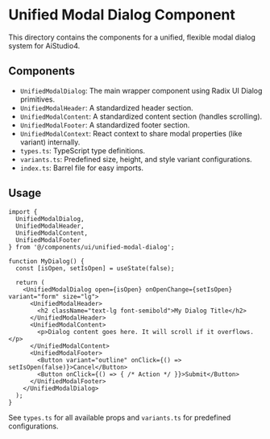 ﻿# Unified Modal Dialog Component

This directory contains the components for a unified, flexible modal dialog system for AiStudio4.

## Components

-   `UnifiedModalDialog`: The main wrapper component using Radix UI Dialog primitives.
-   `UnifiedModalHeader`: A standardized header section.
-   `UnifiedModalContent`: A standardized content section (handles scrolling).
-   `UnifiedModalFooter`: A standardized footer section.
-   `UnifiedModalContext`: React context to share modal properties (like variant) internally.
-   `types.ts`: TypeScript type definitions.
-   `variants.ts`: Predefined size, height, and style variant configurations.
-   `index.ts`: Barrel file for easy imports.

## Usage

```tsx
import {
  UnifiedModalDialog,
  UnifiedModalHeader,
  UnifiedModalContent,
  UnifiedModalFooter
} from '@/components/ui/unified-modal-dialog';

function MyDialog() {
  const [isOpen, setIsOpen] = useState(false);

  return (
    <UnifiedModalDialog open={isOpen} onOpenChange={setIsOpen} variant="form" size="lg">
      <UnifiedModalHeader>
        <h2 className="text-lg font-semibold">My Dialog Title</h2>
      </UnifiedModalHeader>
      <UnifiedModalContent>
        <p>Dialog content goes here. It will scroll if it overflows.</p>
      </UnifiedModalContent>
      <UnifiedModalFooter>
        <Button variant="outline" onClick={() => setIsOpen(false)}>Cancel</Button>
        <Button onClick={() => { /* Action */ }}>Submit</Button>
      </UnifiedModalFooter>
    </UnifiedModalDialog>
  );
}
```

See `types.ts` for all available props and `variants.ts` for predefined configurations.
